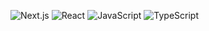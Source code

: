 <!-- [![Hits](https://hits.seeyoufarm.com/api/count/incr/badge.svg?url=https%3A%2F%2Fgithub.com%2Fujw0712%2Fhit-counter)](https://github.com/ujw0712) -->

![Next.js](https://img.shields.io/badge/next.js-000000?logo=nextdotjs&logoColor=white)
![React](https://img.shields.io/badge/react-%2320232a.svg?logo=react&logoColor=%2361DAFB)
![JavaScript](https://img.shields.io/badge/javascript-%23323330.svg?logo=javascript&logoColor=%23F7DF1E)
![TypeScript](https://img.shields.io/badge/typescript-%23007ACC.svg?logo=typescript&logoColor=white)

<!-- [![stats](https://github-readme-stats.vercel.app/api/top-langs/?username=ujw0712&theme=transparent&layout=compact&size_weight=0.5&count_weight=0.4&langs_count=8)](https://github.com/ujw0712) -->
